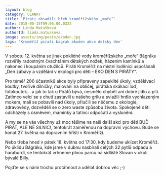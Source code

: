 ```yaml
---
layout: blog
category: CLANKY
title: 'Piráti obsadili břeh kroměřížského „moře“'
date: 2018-05-15T09:06:00.032Z
author: Linda Matušková
authorId: linda.matuskova
image: assets/img/posts/ekoden.jpg
tags: 'Kroměříž pirati bagrak ekoden akce detsky den'
---
```


V sobotu 12. května se jinak poklidné vody kroměřížského „moře“ Bágráku rozvířily radostným čvachtáním dětských nožek, házením kamínků a nakonec i koupáním otužilců. Piráti Kroměříž na místní loděnici uspořádali „Den zábavy a vzdělání v ekologii pro děti – EKO DEN S PIRÁTY“.

Pro téměř 200 účastníků akce byly připraveny zapeklité úkoly, vzdělávací koutky, tvořivé dílničky, malování na obličej, pirátská skákací loď, fotokoutek… a jak to tak u Pirátů bývá, nesmělo chybět ani dobré jídlo a pití. Zatímco velcí se s chutí zastavili u našeho grilu a svlažili hrdlo vychlazeným mokem, malí se pobavili nad úkoly, přiučili se něčemu z ekologie, zdravovědy, dozvěděli se o zero waste způsobu života. Spokojené děti odcházely s úsměvem, maminky a tatínci odpočatí a vyslunění.

A my se na vás všechny už moc těšíme na naší další akci pro děti BUĎ PIRÁT, ALE NE SILNIC!, tentokrát zaměřenou na dopravní výchovu. Bude se konat 27. května na dopravním hřišti v Kroměříži.

Nebo třeba hned v pátek 18. května od 17:30, kdy budeme uklízet Kroměříž. Po úklidu Bágráku, kde jsme v dubnu nasbírali celých 32 pytlů odpadu a haraburdí, se tentokrát vrhneme plnou parou na sídliště Slovan v okolí bývalé Billy. 

Pojďte se s námi trochu protáhnout a udělat dobrou věc ;-)

